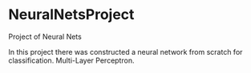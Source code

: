 # NeuralNetsProject
Project of Neural Nets

In this project there was constructed a neural network from scratch for classification.
Multi-Layer Perceptron.

